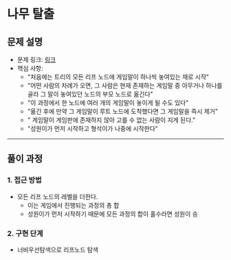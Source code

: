 # 나무 탈출

## 문제 설명
- 문제 링크: [링크](https://www.acmicpc.net/problem/15900)
- 핵심 사항:
  - "처음에는 트리의 모든 리프 노드에 게임말이 하나씩 놓여있는 채로 시작" 
  - "어떤 사람의 차례가 오면, 그 사람은 현재 존재하는 게임말 중 아무거나 하나를 골라 그 말이 놓여있던 노드의 부모 노드로 옮긴다"
  - "이 과정에서 한 노드에 여러 개의 게임말이 놓이게 될 수도 있다"
  - "옮긴 후에 만약 그 게임말이 루트 노드에 도착했다면 그 게임말을 즉시 제거"
  - " 게임말이 게임판에 존재하지 않아 고를 수 없는 사람이 지게 된다."
  - "성원이가 먼저 시작하고 형석이가 나중에 시작한다"
---

## 풀이 과정

### 1. **접근 방법**
- 모든 리프 노드의 레벨을 더한다.
  - 이는 게임에서 진행되는 과정의 총 합
  - 성원이가 먼저 시작하기 때문에 모든 과정의 합이 홀수라면 성원이 승
### 2. **구현 단계**
- 너비우선탐색으로 리프노드 탐색
